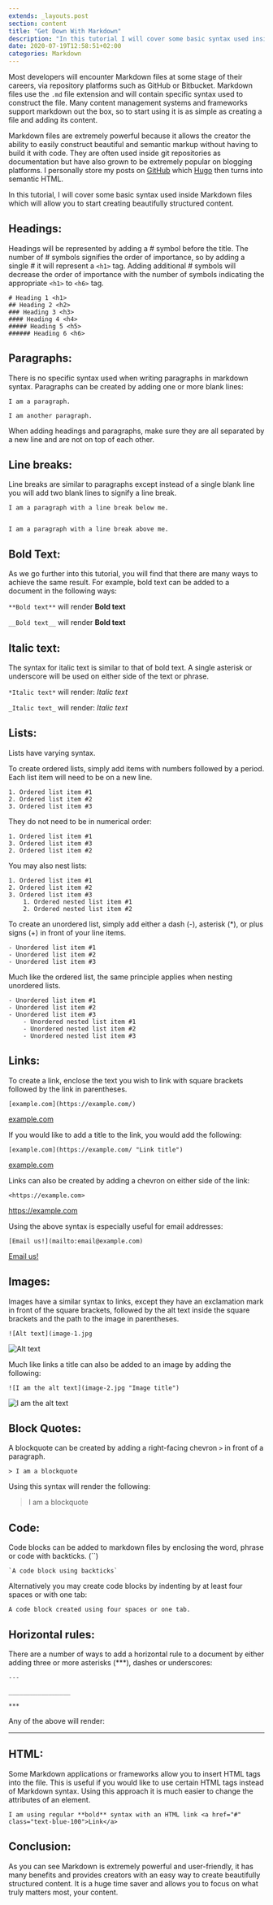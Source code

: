 ```yaml
---
extends: _layouts.post
section: content
title: "Get Down With Markdown"
description: "In this tutorial I will cover some basic syntax used inside markdown files which will allow you to start creating beautifully structured content."
date: 2020-07-19T12:58:51+02:00
categories: Markdown
---
```


Most developers will encounter Markdown files at some stage of their careers, via repository platforms such as GitHub or Bitbucket. Markdown files use the `.md` file extension and will contain specific syntax used to construct the file. Many content management systems and frameworks support markdown out the box, so to start using it is as simple as creating a file and adding its content.

Markdown files are extremely powerful because it allows the creator the ability to easily construct beautiful and semantic markup without having to build it with code. They are often used inside git repositories as documentation but have also grown to be extremely popular on blogging platforms. I personally store my posts on [GitHub](https://github.com/jethromay/jethromay.com/) which [Hugo](https://gohugo.io/) then turns into semantic HTML.

In this tutorial, I will cover some basic syntax used inside Markdown files which will allow you to start creating beautifully structured content.

## Headings:

Headings will be represented by adding a # symbol before the title. The number of # symbols signifies the order of importance, so by adding a single # it will represent a `<h1>` tag. Adding additional # symbols will decrease the order of importance with the number of symbols indicating the appropriate `<h1>` to `<h6>` tag.

    # Heading 1 <h1>
    ## Heading 2 <h2>
    ### Heading 3 <h3>
    #### Heading 4 <h4>
    ##### Heading 5 <h5>
    ###### Heading 6 <h6>

## Paragraphs:

There is no specific syntax used when writing paragraphs in markdown syntax. Paragraphs can be created by adding one or more blank lines:

    I am a paragraph.

    I am another paragraph.

When adding headings and paragraphs, make sure they are all separated by a new line and are not on top of each other.

## Line breaks:

Line breaks are similar to paragraphs except instead of a single blank line you will add two blank lines to signify a line break.

    I am a paragraph with a line break below me.


    I am a paragraph with a line break above me.

## Bold Text:

As we go further into this tutorial, you will find that there are many ways to achieve the same result. For example, bold text can be added to a document in the following ways:

`**Bold text**` will render **Bold text**

`__Bold text__` will render __Bold text__

## Italic text:

The syntax for italic text is similar to that of bold text. A single asterisk or underscore will be used on either side of the text or phrase.

`*Italic text*` will render: *Italic text*

`_Italic text_` will render: _Italic text_

## Lists:

Lists have varying syntax.

To create ordered lists, simply add items with numbers followed by a period. Each list item will need to be on a new line.

    1. Ordered list item #1
    2. Ordered list item #2
    3. Ordered list item #3

They do not need to be in numerical order:

    1. Ordered list item #1
    3. Ordered list item #3
    2. Ordered list item #2

You may also nest lists:

    1. Ordered list item #1
    2. Ordered list item #2
    3. Ordered list item #3
        1. Ordered nested list item #1
        2. Ordered nested list item #2

To create an unordered list, simply add either a dash (-), asterisk (*), or plus signs (+) in front of your line items.

    - Unordered list item #1
    - Unordered list item #2
    - Unordered list item #3

Much like the ordered list, the same principle applies when nesting unordered lists.

    - Unordered list item #1
    - Unordered list item #2
    - Unordered list item #3
        - Unordered nested list item #1
        - Unordered nested list item #2
        - Unordered nested list item #3

## Links:

To create a link, enclose the text you wish to link with square brackets followed by the link in parentheses.

    [example.com](https://example.com/)

[example.com](https://example.com/)

If you would like to add a title to the link, you would add the following:

    [example.com](https://example.com/ "Link title")

 [example.com](https://example.com/ "Link title")

Links can also be created by adding a chevron on either side of the link:

    <https://example.com>

<https://example.com>

Using the above syntax is especially useful for email addresses:

    [Email us!](mailto:email@example.com)

 [Email us!](mailto:email@example.com)

## Images:

Images have a similar syntax to links, except they have an exclamation mark in front of the square brackets, followed by the alt text inside the square brackets and the path to the image in parentheses.

    ![Alt text](image-1.jpg

![Alt text](image-1.jpg)

Much like links a title can also be added to an image by adding the following:

    ![I am the alt text](image-2.jpg "Image title")

![I am the alt text](image-2.jpg "Image title")

## Block Quotes:

A blockquote can be created by adding a right-facing chevron `>` in front of a paragraph.

    > I am a blockquote

Using this syntax will render the following:

> I am a blockquote

## Code:

Code blocks can be added to markdown files by enclosing the word, phrase or code with backticks. (``)

    `A code block using backticks`

Alternatively you may create code blocks by indenting by at least four spaces or with one tab:

    A code block created using four spaces or one tab.

## Horizontal rules:

There are a number of ways to add a horizontal rule to a document by either adding three or more asterisks (***), dashes or underscores:

    ---

    _________________

    ***

Any of the above will render:

***

## HTML:

Some Markdown applications or frameworks allow you to insert HTML tags into the file. This is useful if you would like to use certain HTML tags instead of Markdown syntax. Using this approach it is much easier to change the attributes of an element.

    I am using regular **bold** syntax with an HTML link <a href="#" class="text-blue-100">Link</a>

## Conclusion:

As you can see Markdown is extremely powerful and user-friendly, it has many benefits and provides creators with an easy way to create beautifully structured content. It is a huge time saver and allows you to focus on what truly matters most, your content.
